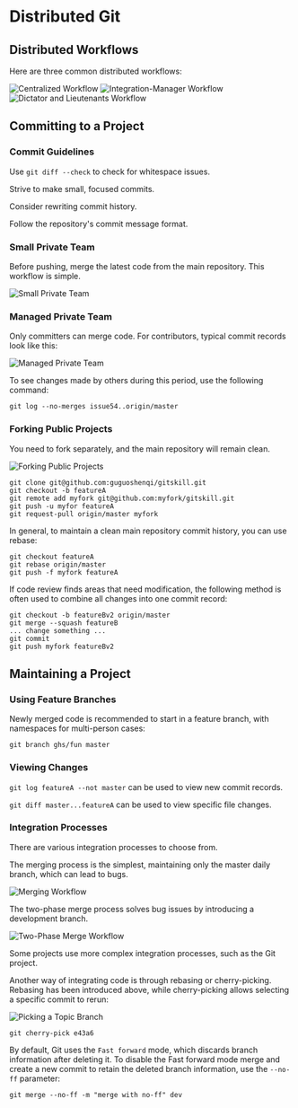 # Distributed Git

## Distributed Workflows

Here are three common distributed workflows:

![Centralized Workflow](https://git-scm.com/book/en/v2/images/centralized_workflow.png)
![Integration-Manager Workflow](https://git-scm.com/book/en/v2/images/integration-manager.png)
![Dictator and Lieutenants Workflow](https://git-scm.com/book/en/v2/images/benevolent-dictator.png)

## Committing to a Project

### Commit Guidelines

Use `git diff --check` to check for whitespace issues.

Strive to make small, focused commits.

Consider rewriting commit history.

Follow the repository's commit message format.

### Small Private Team

Before pushing, merge the latest code from the main repository. This workflow is simple.

![Small Private Team](https://git-scm.com/book/en/v2/images/small-team-6.png)

### Managed Private Team

Only committers can merge code. For contributors, typical commit records look like this:

![Managed Private Team](https://git-scm.com/book/en/v2/images/managed-team-3.png)

To see changes made by others during this period, use the following command:

`git log --no-merges issue54..origin/master`

### Forking Public Projects

You need to fork separately, and the main repository will remain clean.

![Forking Public Projects](https://git-scm.com/book/en/v2/images/public-small-3.png)

```shell
git clone git@github.com:guguoshenqi/gitskill.git
git checkout -b featureA
git remote add myfork git@github.com:myfork/gitskill.git
git push -u myfor featureA
git request-pull origin/master myfork
```

In general, to maintain a clean main repository commit history, you can use rebase:

```shell
git checkout featureA
git rebase origin/master
git push -f myfork featureA
```

If code review finds areas that need modification, the following method is often used to combine all changes into one commit record:

```shell
git checkout -b featureBv2 origin/master
git merge --squash featureB
... change something ...
git commit
git push myfork featureBv2
```

## Maintaining a Project

### Using Feature Branches

Newly merged code is recommended to start in a feature branch, with namespaces for multi-person cases:

`git branch ghs/fun master`

### Viewing Changes

`git log featureA --not master` can be used to view new commit records.

`git diff master...featureA` can be used to view specific file changes.

### Integration Processes

There are various integration processes to choose from.

The merging process is the simplest, maintaining only the master daily branch, which can lead to bugs.

![Merging Workflow](https://git-scm.com/book/en/v2/images/merging-workflows-2.png)

The two-phase merge process solves bug issues by introducing a development branch.

![Two-Phase Merge Workflow](https://git-scm.com/book/en/v2/images/merging-workflows-4.png)

Some projects use more complex integration processes, such as the Git project.

Another way of integrating code is through rebasing or cherry-picking. Rebasing has been introduced above, while cherry-picking allows selecting a specific commit to rerun:

![Picking a Topic Branch](https://git-scm.com/book/en/v2/images/rebasing-2.png)

`git cherry-pick e43a6`

By default, Git uses the `Fast forward` mode, which discards branch information after deleting it. To disable the Fast forward mode merge and create a new commit to retain the deleted branch information, use the `--no-ff` parameter:

`git merge --no-ff -m "merge with no-ff" dev`
